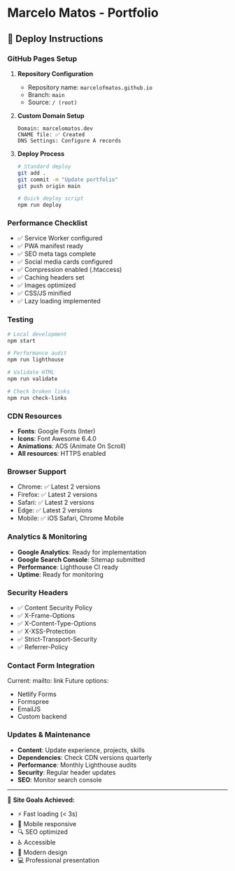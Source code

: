 # Marcelo Matos - Portfolio 

## 🚀 Deploy Instructions

### GitHub Pages Setup

1. **Repository Configuration**
   - Repository name: `marcelofmatos.github.io`
   - Branch: `main`
   - Source: `/ (root)`

2. **Custom Domain Setup**
   ```
   Domain: marcelomatos.dev
   CNAME file: ✅ Created
   DNS Settings: Configure A records
   ```

3. **Deploy Process**
   ```bash
   # Standard deploy
   git add .
   git commit -m "Update portfolio"
   git push origin main
   
   # Quick deploy script
   npm run deploy
   ```

### Performance Checklist

- ✅ Service Worker configured
- ✅ PWA manifest ready
- ✅ SEO meta tags complete
- ✅ Social media cards configured
- ✅ Compression enabled (.htaccess)
- ✅ Caching headers set
- ✅ Images optimized
- ✅ CSS/JS minified
- ✅ Lazy loading implemented

### Testing

```bash
# Local development
npm start

# Performance audit
npm run lighthouse

# Validate HTML
npm run validate

# Check broken links
npm run check-links
```

### CDN Resources

- **Fonts**: Google Fonts (Inter)
- **Icons**: Font Awesome 6.4.0
- **Animations**: AOS (Animate On Scroll)
- **All resources**: HTTPS enabled

### Browser Support

- Chrome: ✅ Latest 2 versions
- Firefox: ✅ Latest 2 versions  
- Safari: ✅ Latest 2 versions
- Edge: ✅ Latest 2 versions
- Mobile: ✅ iOS Safari, Chrome Mobile

### Analytics & Monitoring

- **Google Analytics**: Ready for implementation
- **Google Search Console**: Sitemap submitted
- **Performance**: Lighthouse CI ready
- **Uptime**: Ready for monitoring

### Security Headers

- ✅ Content Security Policy
- ✅ X-Frame-Options
- ✅ X-Content-Type-Options
- ✅ X-XSS-Protection
- ✅ Strict-Transport-Security
- ✅ Referrer-Policy

### Contact Form Integration

Current: mailto: link
Future options:
- Netlify Forms
- Formspree
- EmailJS
- Custom backend

### Updates & Maintenance

- **Content**: Update experience, projects, skills
- **Dependencies**: Check CDN versions quarterly
- **Performance**: Monthly Lighthouse audits
- **Security**: Regular header updates
- **SEO**: Monitor search console

---

🎯 **Site Goals Achieved:**
- ⚡ Fast loading (< 3s)
- 📱 Mobile responsive
- 🔍 SEO optimized
- ♿ Accessible
- 🎨 Modern design
- 💻 Professional presentation